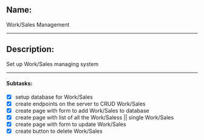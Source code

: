 ## Name:
Work/Sales Management

---
## Description:
Set up Work/Sales managing system

---
#### Subtasks:
- [x] setup database for Work/Sales
- [x] create endpoints on the server to CRUD Work/Sales
- [x] create page with form to add Work/Sales to database
- [x] create page with list of all the Work/Saless || single Work/Sales
- [x] create page with form to update Work/Sales
- [x] create button to delete Work/Sales